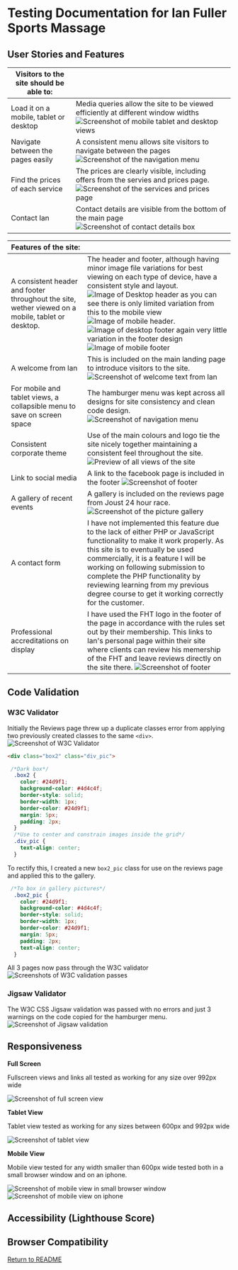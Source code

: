 # Testing Documentation for Ian Fuller Sports Massage

## User Stories and Features

| Visitors to the site should be able to: |      |
| ----------------------------------------| --- |
| Load it on a mobile, tablet or desktop  | Media queries allow the site to be viewed efficiently at different window widths ![Screenshot of mobile tablet and desktop views](mainpage.png)|
| Navigate between the pages easily       | A consistent menu allows site visitors to navigate between the pages ![Screenshot of the navigation menu](navigation.png)|
| Find the prices of each service         | The prices are clearly visible, including offers from the servies and prices page. ![Screenshot of the services and prices page](servicepage.png)|
| Contact Ian                             | Contact details are visible from the bottom of the main page![Screenshot of contact details box](contact_details.png) |

|Features of the site:                    |         |
| --------------------------------------- | --------|
| A consistent header and footer throughout the site, wether viewed on a mobile, tablet or desktop. | The header and footer, although having minor image file variations for best viewing on each type of device, have a consistent style and layout. ![Image of Desktop header](desktop_header.png) as you can see there is only limited variation from this to the mobile view ![Image of mobile header](mobile_header.png). ![Image of desktop footer](tablet_desktop_footer.png) again very little variation in the footer design ![Image of mobile footer](mobile_footer.png) |
| A welcome from Ian                       | This is included on the main landing page to introduce visitors to the site. ![Screenshot of welcome text from Ian](mainpage.png) |
| For mobile and tablet views, a collapsible menu to save on screen space | The hamburger menu was kept across all designs for site consistency and clean code design. ![Screenshot of navigation menu](navigation.png) |
| Consistent corporate theme               | Use of the main colours and logo tie the site nicely together maintaining a consistent feel throughout the site. ![Preview of all views of the site](preview.png) |
| Link to social media                     | A link to the facebook page is included in the footer ![Screenshot of footer](tablet_desktop_footer.png) |
| A gallery of recent events               | A gallery is included on the reviews page from Joust 24 hour race. ![Screenshot of the picture gallery](gallery.png) |
| A contact form                           | I have not implemented this feature due to the lack of either PHP or JavaScript functionality to make it work properly. As this site is to eventually be used commercially, it is a feature I will be working on following submission to complete the PHP functionality by reviewing learning from my previous degree course to get it working correctly for the customer. |
| Professional accreditations on display   | I have used the FHT logo in the footer of the page in accordance with the rules set out by their membership. This links to Ian's personal page within their site where clients can review his memership of the FHT and leave reviews directly on the site there. ![Screenshot of footer](mobile_footer.png) |

## Code Validation

### W3C Validator

Initially the Reviews page threw up a duplicate classes error from applying two previously created classes to the same `<div>`.
![Screenshot of W3C Validator](w3c_reviews_error.png)
```html
<div class="box2" class="div_pic">
```
```css
 /*Dark box*/
  .box2 {
    color: #24d9f1;
    background-color: #4d4c4f;
    border-style: solid;
    border-width: 1px;
    border-color: #24d9f1;
    margin: 5px;
    padding: 2px;
  }
  /*Use to center and constrain images inside the grid*/
  .div_pic {
    text-align: center;
  }
  ```
To rectify this, I created a new `box2_pic` class for use on the reviews page and applied this to the gallery. 

```css
 /*To box in gallery pictures*/
  .box2_pic {
    color: #24d9f1;
    background-color: #4d4c4f;
    border-style: solid;
    border-width: 1px;
    border-color: #24d9f1;
    margin: 5px;
    padding: 2px;
    text-align: center;
  }
  ```

  All 3 pages now pass through the W3C validator
  ![Screenshots of W3C validation passes](w3c_passed.png)


  ### Jigsaw Validator

  The W3C CSS Jigsaw validation was passed with no errors and just 3 warnings on the code copied for the hamburger menu. 
  ![Screenshot of Jigsaw validation](css_validation.png)

## Responsiveness

**Full Screen**

Fullscreen views and links all tested as working for any size over 992px wide

![Screenshot of full screen view](fullscreen_chrome.png)

**Tablet View**

Tablet view tested as working for any sizes between 600px and 992px wide

![Screenshot of tablet view](tablet_firefox.png)

**Mobile View**

Mobile view tested for any width smaller than 600px wide tested both in a small browser window and on an iphone. 

![Screenshot of mobile view in small browser window](mobile_edge.png)
![Screenshot of mobile view on iphone](mobile_safari.png)

## Accessibility (Lighthouse Score)

## Browser Compatibility

[Return to README](../../README.md)